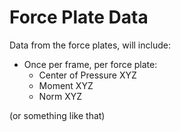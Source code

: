 # Force Plate Data

Data from the force plates, will include: 

- Once per frame, per force plate: 
  - Center of Pressure XYZ
  - Moment XYZ
  - Norm XYZ

(or something like that)
